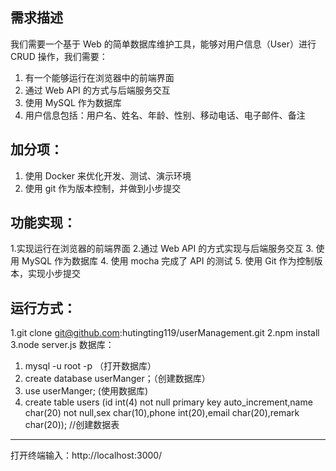 ## 需求描述
我们需要一个基于 Web 的简单数据库维护工具，能够对用户信息（User）进行 CRUD 操作，我们需要：

1. 有一个能够运行在浏览器中的前端界面
2. 通过 Web API 的方式与后端服务交互
3. 使用 MySQL 作为数据库
4. 用户信息包括：用户名、姓名、年龄、性别、移动电话、电子邮件、备注

## 加分项：

1. 使用 Docker 来优化开发、测试、演示环境
2. 使用 git 作为版本控制，并做到小步提交

## 功能实现：
1.实现运行在浏览器的前端界面
2.通过 Web API 的方式实现与后端服务交互
3. 使用 MySQL 作为数据库
4. 使用 mocha 完成了 API 的测试
5. 使用 Git 作为控制版本，实现小步提交

## 运行方式：

1.git clone git@github.com:hutingting119/userManagement.git
2.npm install
3.node server.js
数据库：
1. mysql -u root -p （打开数据库）
2. create  database userManger；（创建数据库）
3. use userManger;   (使用数据库)
4. create table users (id int(4) not null primary key auto_increment,name char(20) not null,sex char(10),phone int(20),email char(20),remark char(20)); //创建数据表
***
打开终端输入：http://localhost:3000/